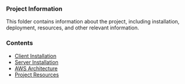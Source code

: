 ### Project Information

This folder contains information about the project, including installation, deployment, resources, and other relevant information.

### Contents

- [Client Installation](client-installation.md)
- [Server Installation](server-installation.md)
- [AWS Architecture](aws-architecture.png)
- [Project Resources](project-resources.md)

